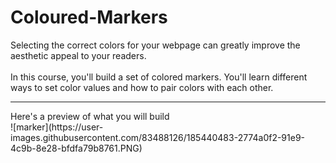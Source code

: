 # Coloured-Markers
Selecting the correct colors for your webpage can greatly improve the aesthetic appeal to your readers.  
<br>
In this course, you'll build a set of colored markers. You'll learn different ways to set color values and how to pair colors with each other.
<hr>
Here's a preview of what you will build<br>
![marker](https://user-images.githubusercontent.com/83488126/185440483-2774a0f2-91e9-4c9b-8e28-bfdfa79b8761.PNG)



